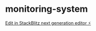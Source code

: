 # monitoring-system

[Edit in StackBlitz next generation editor ⚡️](https://stackblitz.com/~/github.com/MasterCode003/monitoring-system)